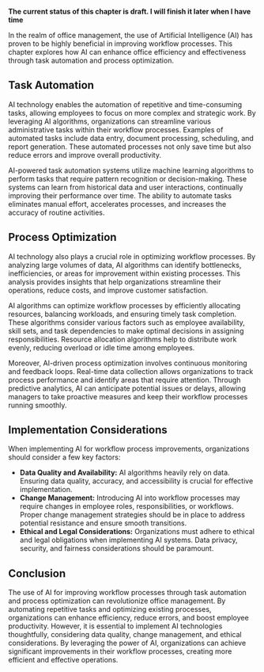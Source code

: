 **The current status of this chapter is draft. I will finish it later when I have time**

In the realm of office management, the use of Artificial Intelligence (AI) has proven to be highly beneficial in improving workflow processes. This chapter explores how AI can enhance office efficiency and effectiveness through task automation and process optimization.

**Task Automation**
-------------------

AI technology enables the automation of repetitive and time-consuming tasks, allowing employees to focus on more complex and strategic work. By leveraging AI algorithms, organizations can streamline various administrative tasks within their workflow processes. Examples of automated tasks include data entry, document processing, scheduling, and report generation. These automated processes not only save time but also reduce errors and improve overall productivity.

AI-powered task automation systems utilize machine learning algorithms to perform tasks that require pattern recognition or decision-making. These systems can learn from historical data and user interactions, continually improving their performance over time. The ability to automate tasks eliminates manual effort, accelerates processes, and increases the accuracy of routine activities.

**Process Optimization**
------------------------

AI technology also plays a crucial role in optimizing workflow processes. By analyzing large volumes of data, AI algorithms can identify bottlenecks, inefficiencies, or areas for improvement within existing processes. This analysis provides insights that help organizations streamline their operations, reduce costs, and improve customer satisfaction.

AI algorithms can optimize workflow processes by efficiently allocating resources, balancing workloads, and ensuring timely task completion. These algorithms consider various factors such as employee availability, skill sets, and task dependencies to make optimal decisions in assigning responsibilities. Resource allocation algorithms help to distribute work evenly, reducing overload or idle time among employees.

Moreover, AI-driven process optimization involves continuous monitoring and feedback loops. Real-time data collection allows organizations to track process performance and identify areas that require attention. Through predictive analytics, AI can anticipate potential issues or delays, allowing managers to take proactive measures and keep their workflow processes running smoothly.

**Implementation Considerations**
---------------------------------

When implementing AI for workflow process improvements, organizations should consider a few key factors:

* **Data Quality and Availability:** AI algorithms heavily rely on data. Ensuring data quality, accuracy, and accessibility is crucial for effective implementation.
* **Change Management:** Introducing AI into workflow processes may require changes in employee roles, responsibilities, or workflows. Proper change management strategies should be in place to address potential resistance and ensure smooth transitions.
* **Ethical and Legal Considerations:** Organizations must adhere to ethical and legal obligations when implementing AI systems. Data privacy, security, and fairness considerations should be paramount.

Conclusion
----------

The use of AI for improving workflow processes through task automation and process optimization can revolutionize office management. By automating repetitive tasks and optimizing existing processes, organizations can enhance efficiency, reduce errors, and boost employee productivity. However, it is essential to implement AI technologies thoughtfully, considering data quality, change management, and ethical considerations. By leveraging the power of AI, organizations can achieve significant improvements in their workflow processes, creating more efficient and effective operations.
